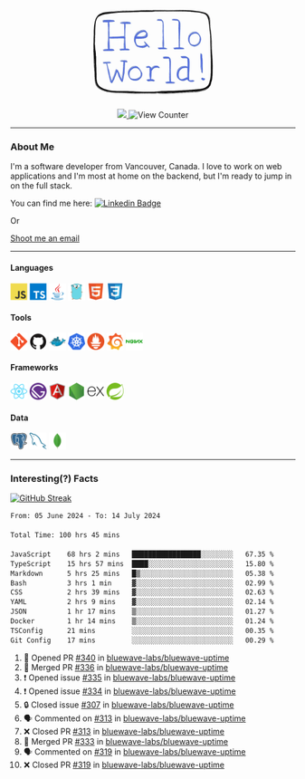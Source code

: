 <div align="center">
    <img src="./img/hello_world.webp" height="200px" width="">
    <div>
        <a href="https://www.linkedin.com/in/ajhollid">
            <img src="https://img.shields.io/badge/LinkedIn-blue"/>
        </a>
        <img src="https://komarev.com/ghpvc/?username=ajhollid&color=yellow" alt="View Counter">
    </div>
</div>

---

### About Me

I'm a software developer from Vancouver, Canada. I love to work on web applications and I'm most at home on the backend, but I'm ready to jump in on the full stack.

You can find me here: [![Linkedin Badge](https://img.shields.io/badge/-ajhollid-blue?style=flat&logo=Linkedin&logoColor=white)](https://www.linkedin.com/in/ajhollid)

Or

[Shoot me an email](mailto:ajhollid@gmail.com)

---

#### Languages

<div>
    <img src="./img/devicons/javascript-original.svg" width=30 height=30 alt="JavaScript">
    <img src="/img/devicons/typescript-original.svg" width=30 height=30 alt="TypeScript">
    <img src="./img/devicons/java-original.svg" width=30 height=30 alt="Java">
    <img src="./img/devicons/go-original.svg" width=30 height=30 alt="Golang">
    <img src="./img/devicons/html5-original.svg" width=30 height=30 alt="HTML 5">
    <img src="./img/devicons/css3-original.svg" width=30 height=30 alt="CSS 3">
</div>

#### Tools

<div>
    <img src="./img/devicons/git-original.svg" width=30 height=30 alt="Git">
    <img src="./img/devicons/github-original.svg" width=30 height=30 alt="Github">
    <img src="./img/devicons/docker-original.svg" width=30 
    height=30 alt="Docker">
    <img src="./img/devicons/kubernetes-original.svg" width=30 height=30 alt="K8">
    <img src="./img/devicons/prometheus-original.svg" width=30 height=30 alt="Prometheus">
    <img src="./img/devicons/grafana-original.svg" width=30 height=30 alt="Grafana">
    <img src="./img/devicons/nginx-original.svg" width=30 height=30 alt="Nginx">
</div>

#### Frameworks

<div>
    <img src="./img/devicons/react-original.svg" width=30 height=30 alt="React">
    <img src="./img/devicons/gatsby-original.svg" width=30 height=30 alt="Gatsby">
    <img src="./img/devicons/angularjs-original.svg" width=30 height=30 alt="AngularJS">
    <img src="./img/devicons/nodejs-original.svg" width=30 height=30 alt="NodeJS">
    <img src="./img/devicons/express-original.svg" width=30 height=30 alt="Express">
    <img src="./img/devicons/spring-original.svg" width=30 height=30 alt="Spring">
</div>

#### Data

<div>
    <img src="./img/devicons/postgresql-original.svg" width=30 height=30 alt="Postgresql">
    <img src="./img/devicons/mysql-original.svg" width=30 height=30 alt="Mysql">
    <img src="./img/devicons/mongodb-original.svg" width=30 height=30 alt="MongoDB">
</div>

---

### Interesting(?) Facts

[![GitHub Streak](http://github-readme-streak-stats.herokuapp.com?user=ajhollid)](https://git.io/streak-stats)

 <!--START_SECTION:waka-->

```txt
From: 05 June 2024 - To: 14 July 2024

Total Time: 100 hrs 45 mins

JavaScript    68 hrs 2 mins   █████████████████░░░░░░░░   67.35 %
TypeScript    15 hrs 57 mins  ████░░░░░░░░░░░░░░░░░░░░░   15.80 %
Markdown      5 hrs 25 mins   █▒░░░░░░░░░░░░░░░░░░░░░░░   05.38 %
Bash          3 hrs 1 min     ▓░░░░░░░░░░░░░░░░░░░░░░░░   02.99 %
CSS           2 hrs 39 mins   ▓░░░░░░░░░░░░░░░░░░░░░░░░   02.63 %
YAML          2 hrs 9 mins    ▓░░░░░░░░░░░░░░░░░░░░░░░░   02.14 %
JSON          1 hr 17 mins    ▒░░░░░░░░░░░░░░░░░░░░░░░░   01.27 %
Docker        1 hr 14 mins    ▒░░░░░░░░░░░░░░░░░░░░░░░░   01.24 %
TSConfig      21 mins         ░░░░░░░░░░░░░░░░░░░░░░░░░   00.35 %
Git Config    17 mins         ░░░░░░░░░░░░░░░░░░░░░░░░░   00.29 %
```

<!--END_SECTION:waka-->


<!--START_SECTION:activity-->
1. 💪 Opened PR [#340](https://github.com/bluewave-labs/bluewave-uptime/pull/340) in [bluewave-labs/bluewave-uptime](https://github.com/bluewave-labs/bluewave-uptime)
2. 🎉 Merged PR [#336](https://github.com/bluewave-labs/bluewave-uptime/pull/336) in [bluewave-labs/bluewave-uptime](https://github.com/bluewave-labs/bluewave-uptime)
3. ❗ Opened issue [#335](https://github.com/bluewave-labs/bluewave-uptime/issues/335) in [bluewave-labs/bluewave-uptime](https://github.com/bluewave-labs/bluewave-uptime)
4. ❗ Opened issue [#334](https://github.com/bluewave-labs/bluewave-uptime/issues/334) in [bluewave-labs/bluewave-uptime](https://github.com/bluewave-labs/bluewave-uptime)
5. 🔒 Closed issue [#307](https://github.com/bluewave-labs/bluewave-uptime/issues/307) in [bluewave-labs/bluewave-uptime](https://github.com/bluewave-labs/bluewave-uptime)
6. 🗣 Commented on [#313](https://github.com/bluewave-labs/bluewave-uptime/pull/313#issuecomment-2227179866) in [bluewave-labs/bluewave-uptime](https://github.com/bluewave-labs/bluewave-uptime)
7. ❌ Closed PR [#313](https://github.com/bluewave-labs/bluewave-uptime/pull/313) in [bluewave-labs/bluewave-uptime](https://github.com/bluewave-labs/bluewave-uptime)
8. 🎉 Merged PR [#333](https://github.com/bluewave-labs/bluewave-uptime/pull/333) in [bluewave-labs/bluewave-uptime](https://github.com/bluewave-labs/bluewave-uptime)
9. 🗣 Commented on [#319](https://github.com/bluewave-labs/bluewave-uptime/pull/319#issuecomment-2227136019) in [bluewave-labs/bluewave-uptime](https://github.com/bluewave-labs/bluewave-uptime)
10. ❌ Closed PR [#319](https://github.com/bluewave-labs/bluewave-uptime/pull/319) in [bluewave-labs/bluewave-uptime](https://github.com/bluewave-labs/bluewave-uptime)
<!--END_SECTION:activity-->
